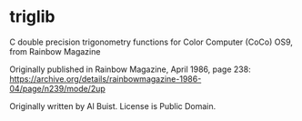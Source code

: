 # triglib
C double precision trigonometry functions for Color Computer (CoCo) OS9, from Rainbow Magazine

Originally published in Rainbow Magazine, April 1986, page 238:
https://archive.org/details/rainbowmagazine-1986-04/page/n239/mode/2up

Originally written by Al Buist. License is Public Domain.
